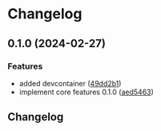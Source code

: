# Changelog

## 0.1.0 (2024-02-27)


### Features

* added devcontainer ([49dd2b1](https://github.com/robbert229/pihole-operator/commit/49dd2b1dd2b06d490385eb1f3f7dbd882763d6d8))
* implement core features 0.1.0 ([aed5463](https://github.com/robbert229/pihole-operator/commit/aed5463123721bed4a417c351d777dfa854856ac))

## Changelog
